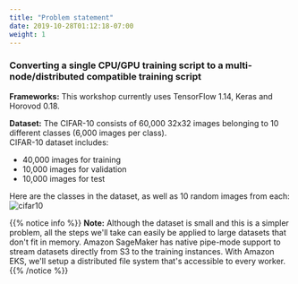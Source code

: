 ```yaml
---
title: "Problem statement"
date: 2019-10-28T01:12:18-07:00
weight: 1
---
```


### Converting a single CPU/GPU training script to a multi-node/distributed compatible training script
**Frameworks:** This workshop currently uses TensorFlow 1.14, Keras and Horovod 0.18.

**Dataset:** The CIFAR-10 consists of 60,000 32x32 images belonging to 10 different classes (6,000 images per class).
<br>CIFAR-10 dataset includes:

* 40,000 images for training
* 10,000 images for validation
* 10,000 images for test

Here are the classes in the dataset, as well as 10 random images from each:
![cifar10](https://camo.githubusercontent.com/a426b9aca74c978ecc8b093dddc540f113591858/68747470733a2f2f6d616574333630382e6769746875622e696f2f6e7574732d6d6c2f5f696d616765732f636966617231302e706e67)

{{% notice info %}}
**Note:** Although the dataset is small and this is a simpler problem, all the steps we'll take can easily be applied to large datasets that don't fit in memory. Amazon SageMaker has native pipe-mode support to stream datasets directly from S3 to the training instances. With Amazon EKS, we'll setup a distributed file system that's accessible to every worker.
{{% /notice %}}
